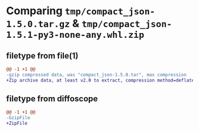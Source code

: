 # Comparing `tmp/compact_json-1.5.0.tar.gz` & `tmp/compact_json-1.5.1-py3-none-any.whl.zip`

## filetype from file(1)

```diff
@@ -1 +1 @@
-gzip compressed data, was "compact_json-1.5.0.tar", max compression
+Zip archive data, at least v2.0 to extract, compression method=deflate
```

## filetype from diffoscope

```diff
@@ -1 +1 @@
-GzipFile
+ZipFile
```

